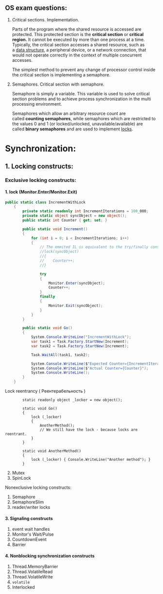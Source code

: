 ## OS exam questions:

1. Critical sections. Implementation.

   Parts of the program where the shared resource is accessed are protected. This protected section is the **critical section** or **critical region.** It cannot be executed by more than one process at a time. Typically, the critical section accesses a shared resource, such as a [data structure](https://en.wikipedia.org/wiki/Data_structure), a peripheral device, or a network connection, that would not operate correctly in the context of multiple concurrent accesses.

   The simplest method to prevent any change of processor control inside the critical section is implementing a semaphore.

2. Semaphores. Critical section with semaphore.

   Semaphore is simply a variable. This variable is used to solve critical section problems and to achieve process synchronization in the multi processing environment. 

   Semaphores which allow an arbitrary resource count are called **counting semaphores**, while semaphores which are restricted to the values 0 and 1 (or locked/unlocked, unavailable/available) are called **binary semaphores** and are used to implement [locks](https://en.wikipedia.org/wiki/Lock_(computer_science)). 



# Synchronization:

## 1. Locking constructs:

### Exclusive locking constructs:

#### 1. lock (Monitor.Enter/Monitor.Exit)
``` csharp
public static class IncrementWithLock
    {
        private static readonly int IncrementIterations = 100_000;
        private static object syncObject = new object(); 
        public static int Counter { get; set; }

        public static void Increment()
        {
            for (int i = 0; i < IncrementIterations; i++)
            {
                // The emmited IL is equivalent to the try/finally construct
                //lock(syncObject)
                //{
                //    Counter++;
                //}

                try
                {
                    Monitor.Enter(syncObject);
                    Counter++;
                }
                finally
                {
                    Monitor.Exit(syncObject);
                }
            }
        }

        public static void Go()
        {
            System.Console.WriteLine("IncrementWithLock");
            var task1 = Task.Factory.StartNew(Increment);
            var task2 = Task.Factory.StartNew(Increment);

            Task.WaitAll(task1, task2);

            System.Console.WriteLine($"Expected Counter={IncrementIterations*2}");
            System.Console.WriteLine($"Actual Counter={Counter}");
            System.Console.WriteLine();
        }
    } 
```
Lock reentrancy ( Реентерабельность )
``` charp 
        static readonly object _locker = new object();

        static void Go()
        {
            lock (_locker)
            {
                AnotherMethod();
                // We still have the lock - because locks are reentrant.
            }
        }

        static void AnotherMethod()
        {
            lock (_locker) { Console.WriteLine("Another method"); }
        }
```
2. Mutex
3. SpinLock

Nonexclusive locking constructs:

1. Semaphore
2. SemaphoreSlim
3. reader/writer locks

#### 3. Signaling constructs

1. event wait handles
2. Monitor's Wait/Pulse
3. CountdownEvent
4. Barrier

#### 4. Nonblocking synchronization constructs

1. Thread.MemoryBarrier
2. Thread.VolatileRead
3. Thread.VolatileWrite
4. `volatile` 
5. Interlocked

